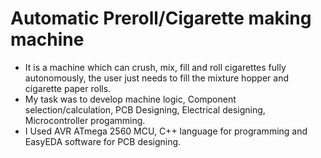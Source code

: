 # Automatic Preroll/Cigarette making machine
- It is a machine which can crush, mix, fill and roll cigarettes fully autonomously, the user just needs to fill the mixture hopper and cigarette paper rolls.
- My task was to develop machine logic, Component selection/calculation, PCB Designing, Electrical designing, Microcontroller progamming.
- I Used AVR ATmega 2560 MCU, C++ language for programming and EasyEDA software for PCB designing.

